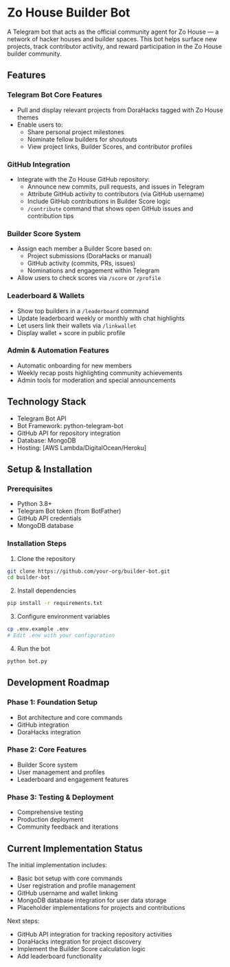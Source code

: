 # Zo House Builder Bot

A Telegram bot that acts as the official community agent for Zo House — a network of hacker houses and builder spaces. This bot helps surface new projects, track contributor activity, and reward participation in the Zo House builder community.

## Features

### Telegram Bot Core Features
- Pull and display relevant projects from DoraHacks tagged with Zo House themes
- Enable users to:
  - Share personal project milestones
  - Nominate fellow builders for shoutouts
  - View project links, Builder Scores, and contributor profiles

### GitHub Integration
- Integrate with the Zo House GitHub repository:
  - Announce new commits, pull requests, and issues in Telegram
  - Attribute GitHub activity to contributors (via GitHub username)
  - Include GitHub contributions in Builder Score logic
  - `/contribute` command that shows open GitHub issues and contribution tips

### Builder Score System
- Assign each member a Builder Score based on:
  - Project submissions (DoraHacks or manual)
  - GitHub activity (commits, PRs, issues)
  - Nominations and engagement within Telegram
- Allow users to check scores via `/score` or `/profile`

### Leaderboard & Wallets
- Show top builders in a `/leaderboard` command
- Update leaderboard weekly or monthly with chat highlights
- Let users link their wallets via `/linkwallet`
- Display wallet + score in public profile

### Admin & Automation Features
- Automatic onboarding for new members
- Weekly recap posts highlighting community achievements
- Admin tools for moderation and special announcements

## Technology Stack
- Telegram Bot API
- Bot Framework: python-telegram-bot
- GitHub API for repository integration
- Database: MongoDB
- Hosting: [AWS Lambda/DigitalOcean/Heroku]

## Setup & Installation

### Prerequisites
- Python 3.8+
- Telegram Bot token (from BotFather)
- GitHub API credentials
- MongoDB database

### Installation Steps
1. Clone the repository
```bash
git clone https://github.com/your-org/builder-bot.git
cd builder-bot
```

2. Install dependencies
```bash
pip install -r requirements.txt
```

3. Configure environment variables
```bash
cp .env.example .env
# Edit .env with your configuration
```

4. Run the bot
```bash
python bot.py
```

## Development Roadmap

### Phase 1: Foundation Setup
- Bot architecture and core commands
- GitHub integration
- DoraHacks integration

### Phase 2: Core Features
- Builder Score system
- User management and profiles
- Leaderboard and engagement features

### Phase 3: Testing & Deployment
- Comprehensive testing
- Production deployment
- Community feedback and iterations

## Current Implementation Status

The initial implementation includes:
- Basic bot setup with core commands
- User registration and profile management
- GitHub username and wallet linking
- MongoDB database integration for user data storage
- Placeholder implementations for projects and contributions

Next steps:
- GitHub API integration for tracking repository activities
- DoraHacks integration for project discovery
- Implement the Builder Score calculation logic
- Add leaderboard functionality